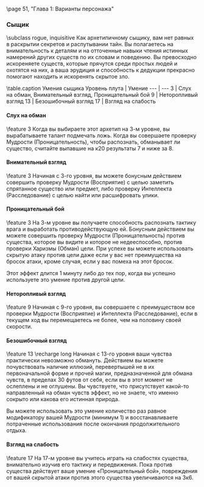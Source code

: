 \page 51, "Глава 1: Варианты персонажа"
### Сыщик
\subclass rogue, inquisitive
Как архетипичному сыщику, вам нет равных в раскрытии секретов и распутывании тайн. Вы полагаетесь на внимательность к деталям и на отточенные навыки чтения истинных намерений других существ по их словам и поведению. Вы превосходно искореняете существ, которые прячутся среди простых людей и охотятся на них, а ваша эрудиция и способность к дедукции прекрасно помогают находить и искоренять скрытое зло.

\table.caption Умения сыщика
Уровень плута | Умение
--- | ---
3 | Слух на обман, Внимательный взгляд, Проницательный бой
9 | Неторопливый взгляд
13 | Безошибочный взгляд
17 | Взгляд на слабость

#### Слух на обман
\feature 3
Когда вы выбираете этот архетип на 3-м уровне, вы вырабатываете талант подмечать ложь. Когда вы совершаете проверку Мудрости (Проницательность), чтобы распознать, обманывает ли существо, считайте выпавшие на к20 результаты 7 и ниже за 8.

#### Внимательный взгляд
\feature 3
Начиная с 3-го уровня, вы можете бонусным действием совершить проверку Мудрости (Восприятие) с целью заметить спрятанное существо или предмет, либо проверку Интеллекта (Расследование) с целью найти или расшифровать улики.

#### Проницательный бой
\feature 3
На 3-м уровне вы получаете способность распознать тактику врага и выработать противодействующую ей. Бонусным действием вы можете совершить проверку Мудрости (Проницательность) против существа, которое вы видите и которое не недееспособно, против проверки Харизмы (Обман) цели. При успехе вы можете использовать скрытую атаку против цели даже если у вас нет преимущества на бросок атаки, кроме случая, если у вас помеха на этот бросок.

Этот эффект длится 1 минуту либо до тех пор, когда вы успешно используете это умение против другой цели.

#### Неторопливый взгляд
\feature 9
Начиная с 9-го уровня, вы совершаете с преимуществом все проверки Мудрости (Восприятие) и Интеллекта (Расследование), если в текущем ход вы перемещаетесь не более, чем на половину своей скорости.

#### Безошибочный взгляд
\feature 13
\recharge long
Начиная с 13-го уровня ваши чувства практически невозможно обмануть. Действием вы можете почувствовать наличие иллюзий, перевертышей не в их первоначальной форме и прочей магии, предназначенной для обмана чувств, в пределах 30 футов от себя, если вы в этот момент не ослеплены и не оглушены. Вы чувствуете, что присутствует какой-то направленный на обман чувств эффект, но не знаете, что именно сокрыто или какова его истинная природа.

Вы можете использовать это умение количество раз равное модификатору вашей Мудрости (минимум 1) и восстанавливаете потраченные использования после окончания продолжительного отдыха.

#### Взгляд на слабость
\feature 17
На 17-м уровне вы учитесь играть на слабостях существа, внимательно изучив его тактику и передвижения. Пока против существа действует ваше умение
«Проницательный бой», повреждения от вашей скрытой атаки против этого существа увеличиваются на 3к6.
